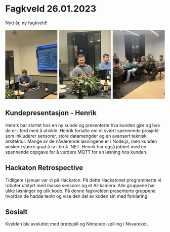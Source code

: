 # Fagkveld 26.01.2023

Nytt år, ny fagkveld!

![Alex, Dmitry og Nils Georg](https://github.com/novanet/fagkvelder/blob/master/docs/20221103/content/faglig.png)

## Kundepresentasjon - Henrik

Henrik har startet hos en ny kunde og presenterte hva kunden gjør og hva de er i ferd med å utvikle. Henrik fortalte om et svært spennende prosjekt som inkluderer sensorer, store datamengder og en avansert teknisk arkitektur. Mange av de nåværende løsningene er i Node.js, men kunden ønsker i større grad å ta i bruk .NET. Henrik har også jobbet med en spennende oppgave for å vurdere MQTT for en løsning hos kunden.

## Hackaton Retrospective

Tidligere i januar var vi på Hackaton. På dette Hackatonet programmerte vi roboter utstyrt med masse sensorer og et AI-kamera. Alle gruppene har ulike løsninger og ulik kode. På denne fagkvelden presenterte gruppene hvordan de hadde tenkt og vise den del av koden sin med forklaring.

## Sosialt

Kvelden ble avsluttet med brettspill og Nintendo-spilling i Novateket.
